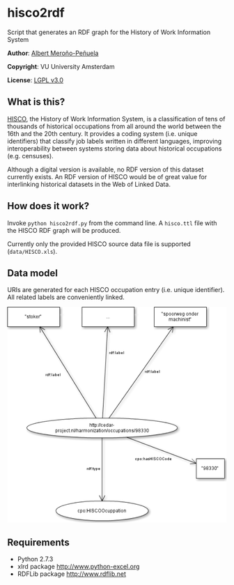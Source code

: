 hisco2rdf
=========

Script that generates an RDF graph for the History of Work Information System

**Author**: [Albert Meroño-Peñuela](http://github.com/albertmeronyo)

**Copyright**: VU University Amsterdam

**License**: [LGPL v3.0](http://www.gnu.org/licenses/lgpl.html)

## What is this?

[HISCO](http://historyofwork.iisg.nl/), the History of Work Information System, is a classification of tens of thousands of historical occupations from all around the world between the 16th and the 20th century. It provides a coding system (i.e. unique identifiers) that classify job labels written in different languages, improving interoperability between systems storing data about historical occupations (e.g. censuses).

Although a digital version is available, no RDF version of this dataset currently exists. An RDF version of HISCO would be of great value for interlinking historical datasets in the Web of Linked Data.

## How does it work?

Invoke `python hisco2rdf.py` from the command line. A `hisco.ttl` file with the HISCO RDF graph will be produced.

Currently only the provided HISCO source data file is supported (`data/HISCO.xls`).

## Data model

URIs are generated for each HISCO occupation entry (i.e. unique identifier). All related labels are conveniently linked.

<img src='http://github.com/CEDAR-project/hisco2rdf/raw/master/img/hisco-datamodel.png'/>

## Requirements

* Python 2.7.3
* xlrd package <http://www.python-excel.org>
* RDFLib package <http://www.rdflib.net>